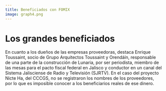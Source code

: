 ```yaml
---
title: Beneficiados con FOMIX
image: graph4.png
---
```


# Los grandes beneficiados

En cuanto a los dueños de las empresas proveedoras, destaca Enrique Toussaint, socio de Grupo Arquitectos Toussaint y Orendáín, responsable de una parte de la construcción de Lunaria, por ser periodista, miembro de las mesas para el pacto fiscal federal en Jalisco y conductor en un canal del Sistema Jalisciense de Radio y Televisión (SJRTV). En el caso del proyecto Nicte Ha, del CCCGS, no se registraron los nombres de los proveedores, por lo que es imposible conocer a los beneficiarios reales de ese dinero.
